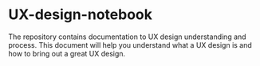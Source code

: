 # UX-design-notebook
The repository contains documentation to UX design understanding and process. This document will help you understand what a UX design is and how to bring out a great UX design.
